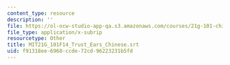 ```yaml
---
content_type: resource
description: ''
file: https://ol-ocw-studio-app-qa.s3.amazonaws.com/courses/21g-101-chinese-i-regular-fall-2014/f91318ee6968ccde72cd96223231b5fd_MIT21G_101F14_Trust_Ears_Chinese.srt
file_type: application/x-subrip
resourcetype: Other
title: MIT21G_101F14_Trust_Ears_Chinese.srt
uid: f91318ee-6968-ccde-72cd-96223231b5fd
---
```

